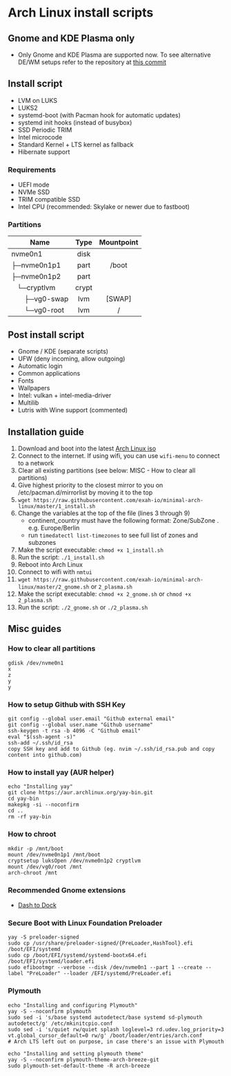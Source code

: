 # Arch Linux install scripts

## Gnome and KDE Plasma only
- Only Gnome and KDE Plasma are supported now. To see alternative DE/WM setups refer to the repository at [this commit](https://github.com/exah-io/minimal-arch-linux/tree/660ea7e57cfb3f89879dd3bfb47b3d4dd1f569f5)

## Install script

- LVM on LUKS
- LUKS2
- systemd-boot (with Pacman hook for automatic updates)
- systemd init hooks (instead of busybox)
- SSD Periodic TRIM
- Intel microcode
- Standard Kernel + LTS kernel as fallback
- Hibernate support

### Requirements

- UEFI mode
- NVMe SSD
- TRIM compatible SSD
- Intel CPU (recommended: Skylake or newer due to fastboot)

### Partitions

| Name                                                  | Type  | Mountpoint |
| ----------------------------------------------------- | :---: | :--------: |
| nvme0n1                                               | disk  |            |
| ├─nvme0n1p1                                           | part  |   /boot    |
| ├─nvme0n1p2                                           | part  |            |
| &nbsp;&nbsp;&nbsp;└─cryptlvm                        | crypt |            |
| &nbsp;&nbsp;&nbsp;&nbsp;&nbsp;&nbsp;&nbsp;├─vg0-swap |  lvm  |   [SWAP]   |
| &nbsp;&nbsp;&nbsp;&nbsp;&nbsp;&nbsp;&nbsp;└─vg0-root |  lvm  |     /      |

## Post install script
- Gnome / KDE (separate scripts)
- UFW (deny incoming, allow outgoing)
- Automatic login
- Common applications
- Fonts
- Wallpapers
- Intel: vulkan + intel-media-driver
- Multilib
- Lutris with Wine support (commented)

## Installation guide

1. Download and boot into the latest [Arch Linux iso](https://www.archlinux.org/download/)
2. Connect to the internet. If using wifi, you can use `wifi-menu` to connect to a network
3. Clear all existing partitions (see below: MISC - How to clear all partitions)
4. Give highest priority to the closest mirror to you on /etc/pacman.d/mirrorlist by moving it to the top
5. `wget https://raw.githubusercontent.com/exah-io/minimal-arch-linux/master/1_install.sh`
6. Change the variables at the top of the file (lines 3 through 9)
   - continent_country must have the following format: Zone/SubZone . e.g. Europe/Berlin
   - run `timedatectl list-timezones` to see full list of zones and subzones
7. Make the script executable: `chmod +x 1_install.sh`
8. Run the script: `./1_install.sh`
9. Reboot into Arch Linux
10. Connect to wifi with `nmtui`
11. `wget https://raw.githubusercontent.com/exah-io/minimal-arch-linux/master/2_gnome.sh` or `2_plasma.sh`
12. Make the script executable: `chmod +x 2_gnome.sh` or `chmod +x 2_plasma.sh`
13. Run the script: `./2_gnome.sh` or `./2_plasma.sh`

## Misc guides

### How to clear all partitions

```
gdisk /dev/nvme0n1
x
z
y
y
```

### How to setup Github with SSH Key

```
git config --global user.email "Github external email"
git config --global user.name "Github username"
ssh-keygen -t rsa -b 4096 -C "Github email"
eval "$(ssh-agent -s)"
ssh-add ~/.ssh/id_rsa
copy SSH key and add to Github (eg. nvim ~/.ssh/id_rsa.pub and copy content into github.com)
```

### How to install yay (AUR helper)
```
echo "Installing yay"
git clone https://aur.archlinux.org/yay-bin.git
cd yay-bin
makepkg -si --noconfirm
cd ..
rm -rf yay-bin
```

### How to chroot

```
mkdir -p /mnt/boot
mount /dev/nvme0n1p1 /mnt/boot
cryptsetup luksOpen /dev/nvme0n1p2 cryptlvm
mount /dev/vg0/root /mnt
arch-chroot /mnt
```

### Recommended Gnome extensions

- [Dash to Dock](https://extensions.gnome.org/extension/307/dash-to-dock/)

### Secure Boot with Linux Foundation Preloader
```
yay -S preloader-signed
sudo cp /usr/share/preloader-signed/{PreLoader,HashTool}.efi /boot/EFI/systemd
sudo cp /boot/EFI/systemd/systemd-bootx64.efi /boot/EFI/systemd/loader.efi
sudo efibootmgr --verbose --disk /dev/nvme0n1 --part 1 --create --label "PreLoader" --loader /EFI/systemd/PreLoader.efi
```

### Plymouth
```
echo "Installing and configuring Plymouth"
yay -S --noconfirm plymouth
sudo sed -i 's/base systemd autodetect/base systemd sd-plymouth autodetect/g' /etc/mkinitcpio.conf
sudo sed -i 's/quiet rw/quiet splash loglevel=3 rd.udev.log_priority=3 vt.global_cursor_default=0 rw/g' /boot/loader/entries/arch.conf
# Arch LTS left out on purpose, in case there's an issue with Plymouth

echo "Installing and setting plymouth theme"
yay -S --noconfirm plymouth-theme-arch-breeze-git
sudo plymouth-set-default-theme -R arch-breeze
```
